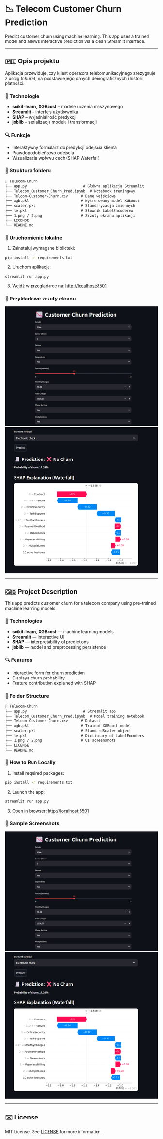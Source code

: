 # 📉 Telecom Customer Churn Prediction

Predict customer churn using machine learning. This app uses a trained model and allows interactive prediction via a clean Streamlit interface.

---

## 🇵🇱 Opis projektu

Aplikacja przewiduje, czy klient operatora telekomunikacyjnego zrezygnuje z usług (*churn*), na podstawie jego danych demograficznych i historii płatności.

### 🧠 Technologie

* **scikit-learn**, **XGBoost** – modele uczenia maszynowego
* **Streamlit** – interfejs użytkownika
* **SHAP** – wyjaśnialność predykcji
* **joblib** – serializacja modelu i transformacji

### 🔍 Funkcje

* Interaktywny formularz do predykcji odejścia klienta
* Prawdopodobieństwo odejścia
* Wizualizacja wpływu cech (SHAP Waterfall)

### 📁 Struktura folderu

```
📆 Telecom-Churn
├── app.py                          # Główna aplikacja Streamlit
├── Telecom_Customer_Churn_Pred.ipynb  # Notebook treningowy
├── Telcom-Customer-Churn.csv      # Dane wejściowe
├── xgb.pkl                        # Wytrenowany model XGBoost
├── scaler.pkl                     # Standaryzacja zmiennych
├── le.pkl                         # Słownik LabelEncoderów
├── 1.png / 2.png                  # Zrzuty ekranu aplikacji
├── LICENSE
└── README.md
```

### 🚀 Uruchomienie lokalne

1. Zainstaluj wymagane biblioteki:

```bash
pip install -r requirements.txt
```

2. Uruchom aplikację:

```bash
streamlit run app.py
```

3. Wejdź w przeglądarce na: [http://localhost:8501](http://localhost:8501)

### 🔦 Przykładowe zrzuty ekranu

![Zrzut ekranu 1](1.png)
![Zrzut ekranu 2](2.png)

---

## 🇬🇧 Project Description

This app predicts customer churn for a telecom company using pre-trained machine learning models.

### 🧠 Technologies

* **scikit-learn**, **XGBoost** — machine learning models
* **Streamlit** — interactive UI
* **SHAP** — interpretability of predictions
* **joblib** — model and preprocessing persistence

### 🔍 Features

* Interactive form for churn prediction
* Displays churn probability
* Feature contribution explained with SHAP

### 📁 Folder Structure

```
📆 Telecom-Churn
├── app.py                          # Streamlit app
├── Telecom_Customer_Churn_Pred.ipynb  # Model training notebook
├── Telcom-Customer-Churn.csv      # Dataset
├── xgb.pkl                        # Trained XGBoost model
├── scaler.pkl                     # StandardScaler object
├── le.pkl                         # Dictionary of LabelEncoders
├── 1.png / 2.png                  # UI screenshots
├── LICENSE
└── README.md
```

### 🚀 How to Run Locally

1. Install required packages:

```bash
pip install -r requirements.txt
```

2. Launch the app:

```bash
streamlit run app.py
```

3. Open in browser: [http://localhost:8501](http://localhost:8501)

### 📸 Sample Screenshots

![Screenshot 1](1.png)
![Screenshot 2](2.png)

---

## ✉️ License

MIT License. See [LICENSE](LICENSE) for more information.
